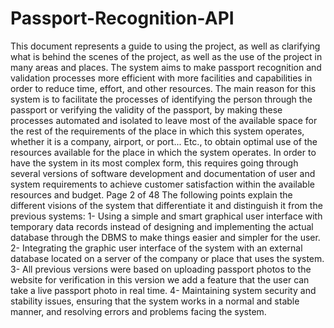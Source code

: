 # Passport-Recognition-API
This document represents a guide to using the project, as 
well as clarifying what is behind the scenes of the project, 
as well as the use of the project in many areas and 
places.
The system aims to make passport recognition and 
validation processes more efficient with more facilities 
and capabilities in order to reduce time, effort, and other 
resources.
The main reason for this system is to facilitate the 
processes of identifying the person through the passport 
or verifying the validity of the passport, by making these 
processes automated and isolated to leave most of the 
available space for the rest of the requirements of the 
place in which this system operates, whether it is a 
company, airport, or port... Etc., to obtain optimal use of 
the resources available for the place in which the system 
operates.
In order to have the system in its most complex form, this 
requires going through several versions of software 
development and documentation of user and system 
requirements to achieve customer satisfaction within the 
available resources and budget.
Page 2 of 48
The following points explain the different visions of the 
system that differentiate it and distinguish it from the 
previous systems:
1- Using a simple and smart graphical user interface 
with temporary data records instead of designing and 
implementing the actual database through the DBMS 
to make things easier and simpler for the user.
2- Integrating the graphic user interface of the 
system with an external database located on a 
server of the company or place that uses the system.
3- All previous versions were based on uploading 
passport photos to the website for verification in this 
version we add a feature that the user can take a live 
passport photo in real time.
4- Maintaining system security and stability issues, 
ensuring that the system works in a normal and 
stable manner, and resolving errors and problems 
facing the system.
